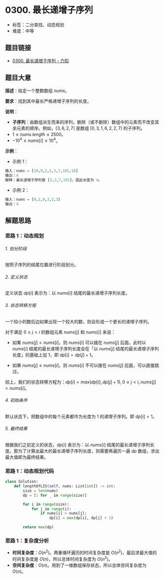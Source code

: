 # 0300. 最长递增子序列

- 标签：二分查找、动态规划
- 难度：中等

## 题目链接

- [0300. 最长递增子序列 - 力扣](https://leetcode.cn/problems/longest-increasing-subsequence/)

## 题目大意

**描述**：给定一个整数数组 $nums$。

**要求**：找到其中最长严格递增子序列的长度。

**说明**：

- **子序列**：由数组派生而来的序列，删除（或不删除）数组中的元素而不改变其余元素的顺序。例如，$[3,6,2,7]$ 是数组 $[0,3,1,6,2,2,7]$ 的子序列。
- $1 \le nums.length \le 2500$。
- $-10^4 \le nums[i] \le 10^4$。

**示例**：

- 示例 1：

```python
输入：nums = [10,9,2,5,3,7,101,18]
输出：4
解释：最长递增子序列是 [2,3,7,101]，因此长度为 4。
```

- 示例 2：

```python
输入：nums = [0,1,0,3,2,3]
输出：4
```

## 解题思路

### 思路 1：动态规划

###### 1. 划分阶段

按照子序列的结尾位置进行阶段划分。

###### 2. 定义状态

定义状态 $dp[i]$ 表示为：以 $nums[i]$ 结尾的最长递增子序列长度。

###### 3. 状态转移方程

一个较小的数后边如果出现一个较大的数，则会形成一个更长的递增子序列。

对于满足 $0 \le j < i$ 的数组元素 $nums[j]$ 和 $nums[i]$ 来说：

- 如果 $nums[j] < nums[i]$，则 $nums[i]$ 可以接在 $nums[j]$ 后面，此时以 $nums[i]$ 结尾的最长递增子序列长度会在「以 $nums[j]$ 结尾的最长递增子序列长度」的基础上加 $1$，即 $dp[i] = dp[j] + 1$。

- 如果 $nums[j] \le nums[i]$，则 $nums[i]$ 不可以接在 $nums[j]$ 后面，可以直接跳过。

综上，我们的状态转移方程为：$dp[i] = max(dp[i], dp[j] + 1), 0 \le j < i, nums[j] < nums[i]$。

###### 4. 初始条件

默认状态下，把数组中的每个元素都作为长度为 $1$ 的递增子序列。即 $dp[i] = 1$。

###### 5. 最终结果

根据我们之前定义的状态，$dp[i]$ 表示为：以 $nums[i]$ 结尾的最长递增子序列长度。那为了计算出最大的最长递增子序列长度，则需要再遍历一遍 $dp$ 数组，求出最大值即为最终结果。

### 思路 1：动态规划代码

```python
class Solution:
    def lengthOfLIS(self, nums: List[int]) -> int:
        size = len(nums)
        dp = [1 for _ in range(size)]

        for i in range(size):
            for j in range(i):
                if nums[i] > nums[j]:
                    dp[i] = max(dp[i], dp[j] + 1)
        
        return max(dp)
```

### 思路 1：复杂度分析

- **时间复杂度**：$O(n^2)$。两重循环遍历的时间复杂度是 $O(n^2)$，最后求最大值的时间复杂度是 $O(n)$，所以总体时间复杂度为 $O(n^2)$。
- **空间复杂度**：$O(n)$。用到了一维数组保存状态，所以总体空间复杂度为 $O(n)$。

